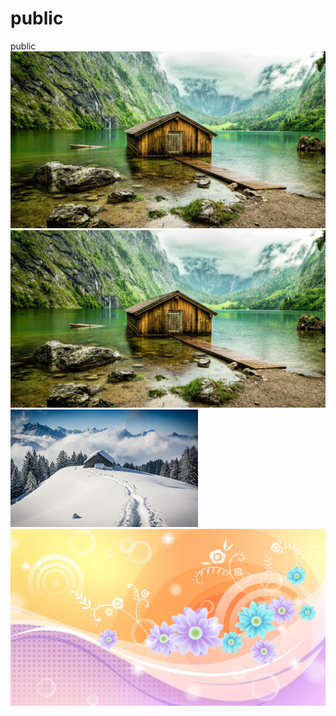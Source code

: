 # public
public
![github](https://github.com/feipeng12/public/blob/master/1.jpg)
![github](https://github.com/feipeng12/public/blob/master/pictures/1.jpg)
![github](https://github.com/feipeng12/public/blob/master/pictures/2.jpg)
![github](https://github.com/feipeng12/public/blob/master/pictures/3.jpg)
